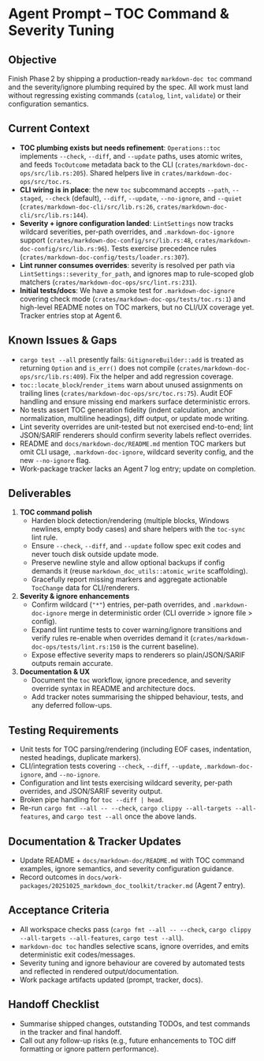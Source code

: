 # Agent Prompt – TOC Command & Severity Tuning

## Objective
Finish Phase 2 by shipping a production-ready `markdown-doc toc` command and the severity/ignore plumbing required by the spec. All work must land without regressing existing commands (`catalog`, `lint`, `validate`) or their configuration semantics.

## Current Context
- **TOC plumbing exists but needs refinement**: `Operations::toc` implements `--check`, `--diff`, and `--update` paths, uses atomic writes, and feeds `TocOutcome` metadata back to the CLI (`crates/markdown-doc-ops/src/lib.rs:205`). Shared helpers live in `crates/markdown-doc-ops/src/toc.rs`.
- **CLI wiring is in place**: the new `toc` subcommand accepts `--path`, `--staged`, `--check` (default), `--diff`, `--update`, `--no-ignore`, and `--quiet` (`crates/markdown-doc-cli/src/lib.rs:26`, `crates/markdown-doc-cli/src/lib.rs:144`).
- **Severity + ignore configuration landed**: `LintSettings` now tracks wildcard severities, per-path overrides, and `.markdown-doc-ignore` support (`crates/markdown-doc-config/src/lib.rs:48`, `crates/markdown-doc-config/src/lib.rs:96`). Tests exercise precedence rules (`crates/markdown-doc-config/tests/loader.rs:307`).
- **Lint runner consumes overrides**: severity is resolved per path via `LintSettings::severity_for_path`, and ignores map to rule-scoped glob matchers (`crates/markdown-doc-ops/src/lint.rs:231`).
- **Initial tests/docs**: We have a smoke test for `.markdown-doc-ignore` covering check mode (`crates/markdown-doc-ops/tests/toc.rs:1`) and high-level README notes on TOC markers, but no CLI/UX coverage yet. Tracker entries stop at Agent 6.

## Known Issues & Gaps
- `cargo test --all` presently fails: `GitignoreBuilder::add` is treated as returning `Option` and `is_err()` does not compile (`crates/markdown-doc-ops/src/lib.rs:409`). Fix the helper and add regression coverage.
- `toc::locate_block`/`render_items` warn about unused assignments on trailing lines (`crates/markdown-doc-ops/src/toc.rs:75`). Audit EOF handling and ensure missing end markers surface deterministic errors.
- No tests assert TOC generation fidelity (indent calculation, anchor normalization, multiline headings), diff output, or update mode writing.
- Lint severity overrides are unit-tested but not exercised end-to-end; lint JSON/SARIF renderers should confirm severity labels reflect overrides.
- README and `docs/markdown-doc/README.md` mention TOC markers but omit CLI usage, `.markdown-doc-ignore`, wildcard severity config, and the new `--no-ignore` flag.
- Work-package tracker lacks an Agent 7 log entry; update on completion.

## Deliverables
1. **TOC command polish**
   - Harden block detection/rendering (multiple blocks, Windows newlines, empty body cases) and share helpers with the `toc-sync` lint rule.
   - Ensure `--check`, `--diff`, and `--update` follow spec exit codes and never touch disk outside update mode.
   - Preserve newline style and allow optional backups if config demands it (reuse `markdown_doc_utils::atomic_write` scaffolding).
   - Gracefully report missing markers and aggregate actionable `TocChange` data for CLI/renderers.
2. **Severity & ignore enhancements**
   - Confirm wildcard (`"*"`) entries, per-path overrides, and `.markdown-doc-ignore` merge in deterministic order (CLI override > ignore file > config).
   - Expand lint runtime tests to cover warning/ignore transitions and verify rules re-enable when overrides demand it (`crates/markdown-doc-ops/tests/lint.rs:150` is the current baseline).
   - Expose effective severity maps to renderers so plain/JSON/SARIF outputs remain accurate.
3. **Documentation & UX**
   - Document the `toc` workflow, ignore precedence, and severity override syntax in README and architecture docs.
   - Add tracker notes summarising the shipped behaviour, tests, and any deferred follow-ups.

## Testing Requirements
- Unit tests for TOC parsing/rendering (including EOF cases, indentation, nested headings, duplicate markers).
- CLI/integration tests covering `--check`, `--diff`, `--update`, `.markdown-doc-ignore`, and `--no-ignore`.
- Configuration and lint tests exercising wildcard severity, per-path overrides, and JSON/SARIF severity output.
- Broken pipe handling for `toc --diff | head`.
- Re-run `cargo fmt --all -- --check`, `cargo clippy --all-targets --all-features`, and `cargo test --all` once the above lands.

## Documentation & Tracker Updates
- Update README + `docs/markdown-doc/README.md` with TOC command examples, ignore semantics, and severity configuration guidance.
- Record outcomes in `docs/work-packages/20251025_markdown_doc_toolkit/tracker.md` (Agent 7 entry).

## Acceptance Criteria
- All workspace checks pass (`cargo fmt --all -- --check`, `cargo clippy --all-targets --all-features`, `cargo test --all`).
- `markdown-doc toc` handles selective scans, ignore overrides, and emits deterministic exit codes/messages.
- Severity tuning and ignore behaviour are covered by automated tests and reflected in rendered output/documentation.
- Work package artifacts updated (prompt, tracker, docs).

## Handoff Checklist
- Summarise shipped changes, outstanding TODOs, and test commands in the tracker and final handoff.
- Call out any follow-up risks (e.g., future enhancements to TOC diff formatting or ignore pattern performance).
